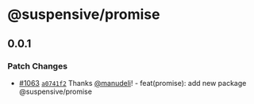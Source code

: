 # @suspensive/promise

## 0.0.1

### Patch Changes

- [#1063](https://github.com/toss/suspensive/pull/1063) [`a0741f2`](https://github.com/toss/suspensive/commit/a0741f23fba852d9373fc4e6da50120592553c82) Thanks [@manudeli](https://github.com/manudeli)! - feat(promise): add new package @suspensive/promise
